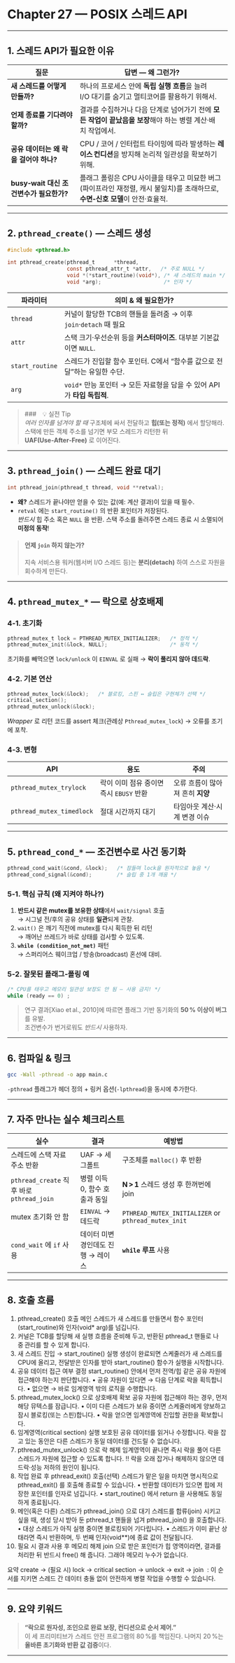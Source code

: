 

# Chapter 27 — POSIX 스레드 API 

---

## 1. 스레드 API가 필요한 이유
| 질문 | 답변 — **왜 그런가?** |
|------|-----------------------|
| **새 스레드를 어떻게 만들까?** | 하나의 프로세스 안에 **독립 실행 흐름**을 늘려 I/O 대기를 숨기고 멀티코어를 활용하기 위해서. |
| **언제 종료를 기다려야 할까?** | 결과를 수집하거나 다음 단계로 넘어가기 전에 **모든 작업이 끝났음을 보장**해야 하는 병렬 계산·배치 작업에서. |
| **공유 데이터는 왜 락을 걸어야 하나?** | CPU / 코어 / 인터럽트 타이밍에 따라 발생하는 **레이스 컨디션**을 방지해 논리적 일관성을 확보하기 위해. |
| **busy‑wait 대신 조건변수가 필요한가?** | 플래그 폴링은 CPU 사이클을 태우고 미묘한 버그(파이프라인 재정렬, 캐시 불일치)를 초래하므로, **수면‑신호 모델**이 안전·효율적. |

---

## 2. `pthread_create()` — 스레드 **생성**

```c
#include <pthread.h>

int pthread_create(pthread_t      *thread,
                   const pthread_attr_t *attr,   /* 주로 NULL */
                   void *(*start_routine)(void*), /* 새 스레드의 main */
                   void *arg);                    /* 인자 */
```

| 파라미터 | 의미 & **왜 필요한가?** |
|-----------|-----------------------|
| `thread` | 커널이 할당한 TCB의 핸들을 돌려줌 → 이후 `join`·`detach` 때 필요 |
| `attr` | 스택 크기·우선순위 등을 **커스터마이즈**. 대부분 기본값이면 `NULL`. |
| `start_routine` | 스레드가 진입할 함수 포인터. C에서 “함수를 값으로 전달”하는 유일한 수단. |
| `arg` | `void*` 만능 포인터 → 모든 자료형을 담을 수 있어 API가 **타입 독립적**. |

> ### 💡 실전 Tip  
> *여러 인자를 넘겨야 할 때* 구조체에 싸서 전달하고 **힙(또는 정적)** 에서 할당해라.  
> 스택에 만든 객체 주소를 넘기면 부모 스레드가 리턴한 뒤 **UAF(Use‑After‑Free)** 로 이어진다.

---

## 3. `pthread_join()` — 스레드 **완료 대기**

```c
int pthread_join(pthread_t thread, void **retval);
```

* **왜?** 스레드가 끝나야만 얻을 수 있는 값(예: 계산 결과)이 있을 때 필수.  
* `retval` 에는 `start_routine()` 의 반환 포인터가 저장된다.  
  *반드시* 힙 주소 혹은 `NULL` 을 반환. 스택 주소를 돌려주면 스레드 종료 시 소멸되어 **미정의 동작**!

> #### 언제 `join` 하지 않는가?  
> 지속 서비스용 워커(웹서버 I/O 스레드 등)는 **분리(detach)** 하여 스스로 자원을 회수하게 만든다.

---

## 4. `pthread_mutex_*` — **락**으로 상호배제

### 4‑1. 초기화

```c
pthread_mutex_t lock = PTHREAD_MUTEX_INITIALIZER;   /* 정적 */
pthread_mutex_init(&lock, NULL);                    /* 동적 */
```
초기화를 빼먹으면 `lock/unlock` 이 `EINVAL` 로 실패 → **락이 풀리지 않아 데드락**.

### 4‑2. 기본 연산

```c
pthread_mutex_lock(&lock);   /* 블로킹, 스핀 ↔ 슬립은 구현체가 선택 */
critical_section();
pthread_mutex_unlock(&lock);
```

*Wrapper* 로 리턴 코드를 assert 체크(관례상 `Pthread_mutex_lock`) → 오류를 조기에 포착.

### 4‑3. 변형

| API | 용도 | 주의 |
|-----|------|------|
| `pthread_mutex_trylock` | 락이 이미 점유 중이면 즉시 `EBUSY` 반환 | 오류 흐름이 많아져 흔히 **지양** |
| `pthread_mutex_timedlock` | 절대 시간까지 대기 | 타임아웃 계산·시계 변경 이슈 |

---

## 5. `pthread_cond_*` — **조건변수**로 사건 동기화

```c
pthread_cond_wait(&cond, &lock);   /* 잠들며 lock을 원자적으로 놓음 */
pthread_cond_signal(&cond);        /* 슬립 중 1개 깨움 */
```

### 5‑1. 핵심 규칙 (**왜 지켜야 하나?**)
1. **반드시 같은 mutex를 보유한 상태**에서 `wait/signal` 호출  
   → 시그널 전/후의 공유 상태를 **일관**되게 관찰.
2. `wait()` 은 깨기 직전에 mutex를 다시 획득한 뒤 리턴  
   → 깨어난 쓰레드가 바로 상태를 검사할 수 있도록.
3. **`while (condition_not_met)`** 패턴  
   → 스퍼리어스 웨이크업 / 방송(broadcast) 혼선에 대비.

### 5‑2. 잘못된 플래그‑폴링 예

```c
/* CPU를 태우고 메모리 일관성 보장도 안 됨 — 사용 금지! */
while (ready == 0) ;
```

> 연구 결과[Xiao et al., 2010]에 따르면 플래그 기반 동기화의 **50 % 이상이 버그**를 유발.  
> 조건변수가 번거로워도 *반드시* 사용하자.

---

## 6. 컴파일 & 링크

```bash
gcc -Wall -pthread -o app main.c
```
`-pthread` 플래그가 헤더 정의 + 링커 옵션(`-lpthread`)을 동시에 추가한다.

---

## 7. 자주 만나는 **실수 체크리스트**

| 실수 | 결과 | 예방법 |
|------|------|---------|
| 스레드에 스택 자료 주소 반환 | UAF → 세그폴트 | 구조체를 `malloc()` 후 반환 |
| `pthread_create` 직후 바로 `pthread_join` | 병렬 이득 0, 함수 호출과 동일 | **N > 1** 스레드 생성 후 한꺼번에 join |
| mutex 초기화 안 함 | `EINVAL` → 데드락 | `PTHREAD_MUTEX_INITIALIZER` or `pthread_mutex_init` |
| `cond_wait` 에 `if` 사용 | 데이터 미변경인데도 진행 → 레이스 | **`while` 루프** 사용 |

---

## 8. 호출 흐름 

1.	pthread_create() 호출
메인 스레드가 새 스레드를 만들면서 함수 포인터(start_routine)와 인자(void* arg)를 넘깁니다. 
2. 커널은 TCB를 할당해 새 실행 흐름을 준비해 두고, 반환된 pthread_t 핸들로 나중 관리를 할 수 있게 합니다.
2.	새 스레드 진입 → start_routine() 실행
생성이 완료되면 스케줄러가 새 스레드를 CPU에 올리고, 전달받은 인자를 받아 start_routine() 함수가 실행을 시작합니다.
3.	공유 데이터 접근 여부 결정
start_routine() 안에서 먼저 전역/힙 같은 공유 자원에 접근해야 하는지 판단합니다.
•	공유 자원이 있다면 → 다음 단계로 락을 획득합니다.
•	없으면 → 바로 임계영역 밖의 로직을 수행합니다.
4.	pthread_mutex_lock() 으로 상호배제 확보
공유 자원에 접근해야 하는 경우, 먼저 해당 뮤텍스를 잠급니다.
•	이미 다른 스레드가 보유 중이면 스케줄러에게 양보하고 잠시 블로킹(또는 스핀)합니다.
•	락을 얻으면 임계영역에 진입할 권한을 확보합니다.
5.	임계영역(critical section) 실행
보호된 공유 데이터를 읽거나 수정합니다. 락을 잡고 있는 동안은 다른 스레드가 동일 데이터를 건드릴 수 없습니다.
6.	pthread_mutex_unlock() 으로 락 해제
임계영역이 끝나면 즉시 락을 풀어 다른 스레드가 자원에 접근할 수 있도록 합니다.
‼️ 락을 오래 잡거나 해제하지 않으면 데드락·성능 저하의 원인이 됩니다.
7.	작업 완료 후 pthread_exit() 호출(선택)
스레드가 맡은 일을 마치면 명시적으로 pthread_exit() 를 호출해 종료할 수 있습니다.
•	반환할 데이터가 있으면 힙에 저장한 포인터를 인자로 넘깁니다.
•	start_routine() 에서 return 을 사용해도 동일하게 종료됩니다.
8.	메인(혹은 다른) 스레드가 pthread_join() 으로 대기
스레드를 합류(join) 시키고 싶을 때, 생성 당시 받아 둔 pthread_t 핸들을 넘겨 pthread_join() 을 호출합니다.
•	대상 스레드가 아직 실행 중이면 블로킹되어 기다립니다.
•	스레드가 이미 끝난 상태라면 즉시 반환하며, 두 번째 인자(void**)에 종료 값이 전달됩니다.
9.	필요 시 결과 사용 후 메모리 해제
join 으로 받은 포인터가 힙 영역이라면, 결과를 처리한 뒤 반드시 free() 해 줍니다. 그래야 메모리 누수가 없습니다.

요약
create → (필요 시) lock → critical section → unlock → exit → join
 : 이 순서를 지키면 스레드 간 데이터 충돌 없이 안전하게 병렬 작업을 수행할 수 있습니다.

---

## 9. 요약 키워드

> **“락으로 원자성, 조인으로 완료 보장, 컨디션으로 순서 제어.”**  
> 이 세 프리미티브가 스레드 안전 프로그램의 80 %를 책임진다. 나머지 20 %는 **올바른 초기화와 반환 값 검증**이다.

---